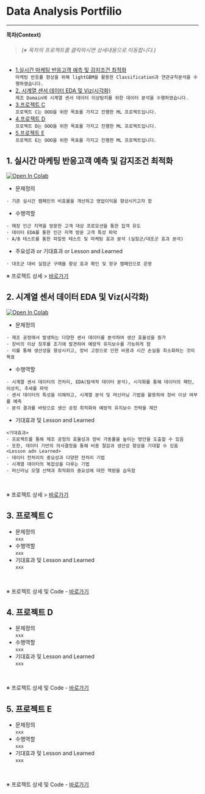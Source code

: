 # Data Analysis Portfilio
----
**목차(Context)**
> <h6>(※ 목차의 프로젝트를 클릭하시면 상세내용으로 이동합니다.)</h6>

* [1.실시간 마케팅 반응고객 예측 및 감지조건 최적화](#1-실시간-마케팅-반응고객-예측-및-감지조건-최적화)  
```마케팅 반응률 향상을 위해 lightGBM을 활용한 Classification과 연관규칙분석을 수행하였습니다.```
* [2. 시계열 센서 데이터 EDA 및 Viz(시각화)](#2-시계열-센서-데이터-EDA-및-Viz시각화)  
```제조 Domain에 시계열 센서 데이터 이상탐지를 위한 데이터 분석을 수행하였습니다.```  
* [3.프로젝트 C](#3-프로젝트-c)  
```프로젝트 C는 OOO을 위한 목표를 가지고 진행한 ML 프로젝트입니다.```
* [4.프로젝트 D](#4-프로젝트-d)  
```프로젝트 D는 OOO을 위한 목표를 가지고 진행한 ML 프로젝트입니다.```
* [5.프로젝트 E](#5-프로젝트-e)  
```프로젝트 E는 OOO을 위한 목표를 가지고 진행한 ML 프로젝트입니다.```

## 1. 실시간 마케팅 반응고객 예측 및 감지조건 최적화  
[![Open In Colab](https://colab.research.google.com/assets/colab-badge.svg)](https://colab.research.google.com/github/DAjihwanPark/portfolio/blob/main/%ED%94%84%EB%A1%9C%EC%A0%9D%ED%8A%B8A/02_notebook/S_PJT01_CODE.ipynb)
* 문제정의  
```
· 기존 실시간 캠페인의 비효율을 개선하고 영업이익을 향상시키고자 함
```  
* 수행역할  
```
· 매장 인근 지역을 방문한 고객 대상 프로모션을 통한 집객 유도
· 데이터 EDA를 통한 인근 지역 방문 고객 특성 파악
· A/B 테스트를 통한 파일럿 테스트 및 마케팅 효과 분석 (실험군/대조군 효과 분석)
```
* 주요성과 or 기대효과 or Lesson and Learned  
```
· 대조군 대비 실험군 구매율 향상 효과 확인 및 정규 캠페인으로 운영 
```

※ 프로젝트 상세 > [바로가기](https://github.com/DAjihwanPark/portfolio/tree/main/프로젝트A)  
 

## 2. 시계열 센서 데이터 EDA 및 Viz(시각화)
[![Open In Colab](https://colab.research.google.com/assets/colab-badge.svg)](https://colab.research.google.com/github/DAjihwanPark/portfolio/blob/main/%ED%94%84%EB%A1%9C%EC%A0%9D%ED%8A%B8B/02_notebook/exmaple01.ipynb)
* 문제정의  
```
· 제조 공정에서 발생하는 다양한 센서 데이터를 분석하여 생산 효율성을 증가
· 장비의 이상 징후를 조기에 발견하여 예방적 유지보수를 가능하게 함
· 이를 통해 생산성을 향상시키고, 장비 고장으로 인한 비용과 시간 손실을 최소화하는 것이 목표
```  
* 수행역할  
```
· 시계열 센서 데이터의 전처리, EDA(탐색적 데이터 분석), 시각화를 통해 데이터의 패턴, 이상치, 추세를 파악
· 센서 데이터의 특성을 이해하고, 시계열 분석 및 머신러닝 기법을 활용하여 장비 이상 여부를 예측
· 분석 결과를 바탕으로 생산 공정 최적화와 예방적 유지보수 전략을 제안
```  
* 기대효과 및 Lesson and Learned  
```
<기대효과>
· 프로젝트를 통해 제조 공정의 효율성과 장비 가동률을 높이는 방안을 도출할 수 있음
· 또한, 데이터 기반의 의사결정을 통해 비용 절감과 생산성 향상을 기대할 수 있움
<Lesson adn Learned>
· 데이터 전처리의 중요성과 다양한 전처리 기법
· 시계열 데이터의 복잡성을 다루는 기법
· 머신러닝 모델 선택과 최적화의 중요성에 대한 역량을 습득함
```
<br>

※ 프로젝트 상세 > [바로가기](https://github.com/DAjihwanPark/portfolio/tree/main/프로젝트B)  

## 3. 프로젝트 C
* 문제정의  
```xxx```  
* 수행역할  
```xxx```  
* 기대효과 및 Lesson and Learned  
```xxx```<br>
<br>

※ 프로젝트 상세 및 Code - [바로가기](https://github.com/DAjihwanPark/portfolio/tree/main/프로젝트A)

## 4. 프로젝트 D
* 문제정의  
```xxx```  
* 수행역할  
```xxx```  
* 기대효과 및 Lesson and Learned  
```xxx```<br>
<br>

※ 프로젝트 상세 및 Code - [바로가기](https://github.com/DAjihwanPark/portfolio/tree/main/프로젝트A)

## 5. 프로젝트 E
* 문제정의  
```xxx```  
* 수행역할  
```xxx```  
* 기대효과 및 Lesson and Learned  
```xxx```<br>
<br>

※ 프로젝트 상세 및 Code - [바로가기](https://github.com/DAjihwanPark/portfolio/tree/main/프로젝트A)


